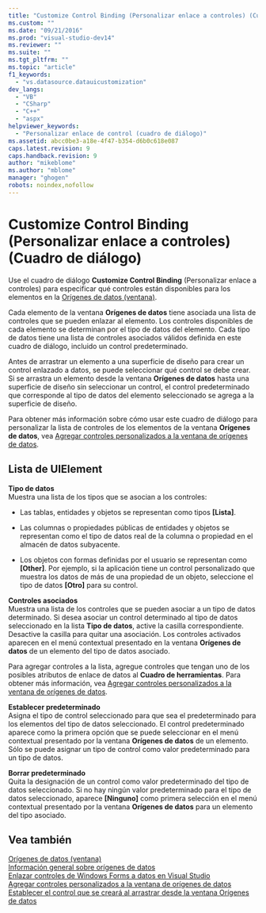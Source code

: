 ```yaml
---
title: "Customize Control Binding (Personalizar enlace a controles) (Cuadro de di&#225;logo) | Microsoft Docs"
ms.custom: ""
ms.date: "09/21/2016"
ms.prod: "visual-studio-dev14"
ms.reviewer: ""
ms.suite: ""
ms.tgt_pltfrm: ""
ms.topic: "article"
f1_keywords: 
  - "vs.datasource.datauicustomization"
dev_langs: 
  - "VB"
  - "CSharp"
  - "C++"
  - "aspx"
helpviewer_keywords: 
  - "Personalizar enlace de control (cuadro de diálogo)"
ms.assetid: abcc0be3-a18e-4f47-b354-d6b0c618e087
caps.latest.revision: 9
caps.handback.revision: 9
author: "mikeblome"
ms.author: "mblome"
manager: "ghogen"
robots: noindex,nofollow
---
```

# Customize Control Binding (Personalizar enlace a controles) (Cuadro de di&#225;logo)
Use el cuadro de diálogo **Customize Control Binding** \(Personalizar enlace a controles\) para especificar qué controles están disponibles para los elementos en la [Orígenes de datos \(ventana\)](../Topic/Data%20Sources%20Window.md).  
  
 Cada elemento de la ventana **Orígenes de datos** tiene asociada una lista de controles que se pueden enlazar al elemento.  Los controles disponibles de cada elemento se determinan por el tipo de datos del elemento.  Cada tipo de datos tiene una lista de controles asociados válidos definida en este cuadro de diálogo, incluido un control predeterminado.  
  
 Antes de arrastrar un elemento a una superficie de diseño para crear un control enlazado a datos, se puede seleccionar qué control se debe crear.  Si se arrastra un elemento desde la ventana **Orígenes de datos** hasta una superficie de diseño sin seleccionar un control, el control predeterminado que corresponde al tipo de datos del elemento seleccionado se agrega a la superficie de diseño.  
  
 Para obtener más información sobre cómo usar este cuadro de diálogo para personalizar la lista de controles de los elementos de la ventana **Orígenes de datos**, vea [Agregar controles personalizados a la ventana de orígenes de datos](../data-tools/add-custom-controls-to-the-data-sources-window.md).  
  
## Lista de UIElement  
 **Tipo de datos**  
 Muestra una lista de los tipos que se asocian a los controles:  
  
-   Las tablas, entidades y objetos se representan como tipos **\[Lista\]**.  
  
-   Las columnas o propiedades públicas de entidades y objetos se representan como el tipo de datos real de la columna o propiedad en el almacén de datos subyacente.  
  
-   Los objetos con formas definidas por el usuario se representan como **\[Other\]**.  Por ejemplo, si la aplicación tiene un control personalizado que muestra los datos de más de una propiedad de un objeto, seleccione el tipo de datos **\[Otro\]** para su control.  
  
 **Controles asociados**  
 Muestra una lista de los controles que se pueden asociar a un tipo de datos determinado.  Si desea asociar un control determinado al tipo de datos seleccionado en la lista **Tipo de datos**, active la casilla correspondiente.  Desactive la casilla para quitar una asociación.  Los controles activados aparecen en el menú contextual presentado en la ventana **Orígenes de datos** de un elemento del tipo de datos asociado.  
  
 Para agregar controles a la lista, agregue controles que tengan uno de los posibles atributos de enlace de datos al **Cuadro de herramientas**.  Para obtener más información, vea [Agregar controles personalizados a la ventana de orígenes de datos](../data-tools/add-custom-controls-to-the-data-sources-window.md).  
  
 **Establecer predeterminado**  
 Asigna el tipo de control seleccionado para que sea el predeterminado para los elementos del tipo de datos seleccionado.  El control predeterminado aparece como la primera opción que se puede seleccionar en el menú contextual presentado por la ventana **Orígenes de datos** de un elemento.  Sólo se puede asignar un tipo de control como valor predeterminado para un tipo de datos.  
  
 **Borrar predeterminado**  
 Quita la designación de un control como valor predeterminado del tipo de datos seleccionado.  Si no hay ningún valor predeterminado para el tipo de datos seleccionado, aparece **\[Ninguno\]** como primera selección en el menú contextual presentado por la ventana **Orígenes de datos** para un elemento del tipo asociado.  
  
## Vea también  
 [Orígenes de datos \(ventana\)](../Topic/Data%20Sources%20Window.md)   
 [Información general sobre orígenes de datos](../data-tools/add-new-data-sources.md)   
 [Enlazar controles de Windows Forms a datos en Visual Studio](../data-tools/bind-windows-forms-controls-to-data-in-visual-studio.md)   
 [Agregar controles personalizados a la ventana de orígenes de datos](../data-tools/add-custom-controls-to-the-data-sources-window.md)   
 [Establecer el control que se creará al arrastrar desde la ventana Orígenes de datos](../data-tools/set-the-control-to-be-created-when-dragging-from-the-data-sources-window.md)